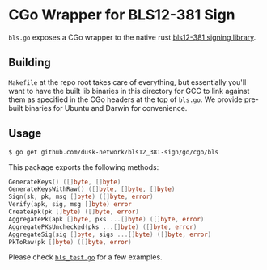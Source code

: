# CGo Wrapper for BLS12-381 Sign

`bls.go` exposes a CGo wrapper to the native rust [bls12-381 signing library](https://github.com/dusk-network/bls12_381-sign/rust/bls12_381-sign).

## Building

`Makefile` at the repo root takes care of everything, but essentially you'll want to have the built lib binaries in this directory for GCC to link against them as specified in the CGo headers at the top of `bls.go`. We provide pre-built binaries for Ubuntu and Darwin for convenience.

## Usage

```
$ go get github.com/dusk-network/bls12_381-sign/go/cgo/bls
```

This package exports the following methods:

```go
GenerateKeys() ([]byte, []byte)
GenerateKeysWithRaw() ([]byte, []byte, []byte) 
Sign(sk, pk, msg []byte) ([]byte, error)
Verify(apk, sig, msg []byte) error
CreateApk(pk []byte) ([]byte, error)
AggregatePk(apk []byte, pks ...[]byte) ([]byte, error)
AggregatePKsUnchecked(pks ...[]byte) ([]byte, error)
AggregateSig(sig []byte, sigs ...[]byte) ([]byte, error)
PkToRaw(pk []byte) ([]byte, error)
````

Please check [`bls_test.go`](https://github.com/dusk-network/bls12_381-sign/go/cgo/bls/bls_test.go) for a few examples.